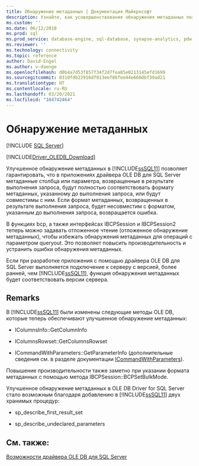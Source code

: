 ```yaml
---
title: Обнаружение метаданных | Документация Майкрософт
description: Узнайте, как усовершенствования обнаружения метаданных позволяют приложениям OLE DB Driver for SQL Server обеспечить совместимость метаданных.
ms.custom: ''
ms.date: 06/12/2018
ms.prod: sql
ms.prod_service: database-engine, sql-database, synapse-analytics, pdw
ms.reviewer: ''
ms.technology: connectivity
ms.topic: reference
author: David-Engel
ms.author: v-daenge
ms.openlocfilehash: d0b4a7d53f857f34f2d7fea85e0213145efd1699
ms.sourcegitcommit: 0310fdb22916df013eef86fee44e660dbf39ad21
ms.translationtype: HT
ms.contentlocale: ru-RU
ms.lasthandoff: 03/20/2021
ms.locfileid: "104742464"
---
```

# <a name="metadata-discovery"></a>Обнаружение метаданных
[!INCLUDE [SQL Server](../../../includes/applies-to-version/sql-asdb-asdbmi-asa-pdw.md)]

[!INCLUDE[Driver_OLEDB_Download](../../../includes/driver_oledb_download.md)]

  Улучшенное обнаружение метаданных в [!INCLUDE[ssSQL11](../../../includes/sssql11-md.md)] позволяет гарантировать, что в приложениях драйвера OLE DB для SQL Server метаданные столбца или параметра, возвращенные в результате выполнения запроса, будут полностью соответствовать формату метаданных, указанному до выполнения запроса, или будут совместимы с ним. Если формат метаданных, возвращенных в результате выполнения запроса, будет несовместим с форматом, указанным до выполнения запроса, возвращается ошибка.  
  
 В функциях bcp, а также интерфейсах IBCPSession и IBCPSession2 теперь можно задавать отложенное чтение (отложенное обнаружение метаданных), чтобы избежать обнаружения метаданных для операций с параметром queryout. Это позволяет повысить производительность и устранить ошибки обнаружения метаданных.  
  
 Если при разработке приложения с помощью драйвера OLE DB для SQL Server выполняется подключение к серверу с версией, более ранней, чем [!INCLUDE[ssSQL11](../../../includes/sssql11-md.md)], функция обнаружения метаданных будет соответствовать версии сервера.  
  
## <a name="remarks"></a>Remarks   
 В [!INCLUDE[ssSQL11](../../../includes/sssql11-md.md)] были изменены следующие методы OLE DB, которые теперь обеспечивают улучшенное обнаружение метаданных:  
  
-   IColumnsInfo::GetColumnInfo  
  
-   IColumnsRowset::GetColumnsRowset  
  
-   ICommandWithParameters::GetParameterInfo (дополнительные сведения см. в разделе документации [ICommandWithParameters](../../oledb/ole-db-interfaces/icommandwithparameters.md)).  
  
 Повышение производительности также заметно при указании формата метаданных с помощью метода IBCPSession::BCPSetBulkMode.  
  
 Улучшенное обнаружение метаданных в OLE DB Driver for SQL Server стало возможным благодаря добавлению в [!INCLUDE[ssSQL11](../../../includes/sssql11-md.md)] двух хранимых процедур:  
  
-   sp_describe_first_result_set  
  
-   sp_describe_undeclared_parameters  
  
## <a name="see-also"></a>См. также:  
 [Возможности драйвера OLE DB для SQL Server](../../oledb/features/oledb-driver-for-sql-server-features.md)  
  
  
